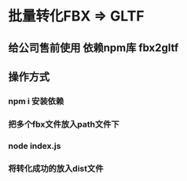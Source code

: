 # 批量转化FBX => GLTF
## 给公司售前使用 依赖npm库 fbx2gltf

## 操作方式
### npm i 安装依赖
### 把多个fbx文件放入path文件下
### node index.js
### 将转化成功的放入dist文件